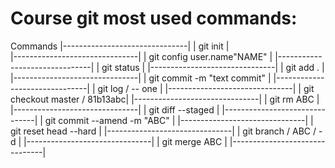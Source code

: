 # Course git most used commands:

  Commands
|-------------------------------|
| git init                      |  
|-------------------------------|
| git config user.name"NAME"    |
|-------------------------------|
| git status                    |
|-------------------------------|
| git add .                     |
|-------------------------------|
| git commit -m "text commit"   |
|-------------------------------|
| git log / -- one              |
|-------------------------------|
| git checkout master / 81b13abc|
|-------------------------------|
| git rm ABC                    |
|-------------------------------|
| git diff --staged             |
|-------------------------------|
| git commit --amend -m "ABC"   |
|-------------------------------|
| git reset head --hard         |
|-------------------------------|
| git branch / ABC / -d         |
|-------------------------------|
| git merge ABC                 |
|-------------------------------|
